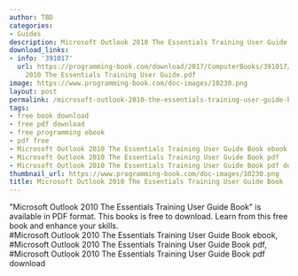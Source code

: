 ```yaml
---
author: TBD
categories:
- Guides
description: Microsoft Outlook 2010 The Essentials Training User Guide Book
download_links:
- info: '391017'
  url: https://programming-book.com/download/2017/ComputerBooks/391017/Microsoft Outlook
    2010 The Essentials Training User Guide.pdf
image: https://www.programming-book.com/doc-images/10230.png
layout: post
permalink: /microsoft-outlook-2010-the-essentials-training-user-guide-book.html
tags:
- free book download
- free pdf download
- free programming ebook
- pdf free
- Microsoft Outlook 2010 The Essentials Training User Guide Book ebook
- Microsoft Outlook 2010 The Essentials Training User Guide Book pdf
- Microsoft Outlook 2010 The Essentials Training User Guide Book pdf download
thumbnail_url: https://www.programming-book.com/doc-images/10230.png
title: Microsoft Outlook 2010 The Essentials Training User Guide Book
---
```


 
<div class="item-desc text-justify">
  "Microsoft Outlook 2010 The Essentials Training User Guide Book" is available in PDF format. This books is free to download. Learn from this free book and enhance your skills.
  <br>
  #Microsoft Outlook 2010 The Essentials Training User Guide Book ebook, #Microsoft Outlook 2010 The Essentials Training User Guide Book pdf, #Microsoft Outlook 2010 The Essentials Training User Guide Book pdf download
</div>